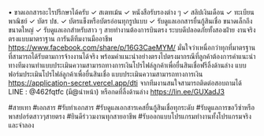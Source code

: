 • ขาดเอกสารอะไรปรึกษาได้ครับ
✓ สเตทเม้น
✓ หนังสือรับรองต่าง ๆ
✓ สลิปเงินเดือน
✓ ทะเบียนพาณิชย์
✓ บัตร ปช.
✓ บัตรแข็งหรือบัตรอ่อนทุกรูปแบบ
✓ รับดูแลเอกสารยื่นกู้สินเชื่อ ขนาดเล็กถึงขนาดใหญ่
✓ รับดูแลเอกสำหรับสาว ๆ สายทำงานต้องการบินตรง ระบบดีปลอดภัยทั้งสองฝ่าย
งานจริงตรงแบบมาตราฐาน การันตีทีมงานมืออาชีพ
https://www.facebook.com/share/p/16G3CaeMYM/ มั่นใจว่าเหนื่อกว่าทุกที่มาตรฐานที่สามารถได้รับตามการจ้างงานได้จริง พร้อมคำแนะนำอย่างตรงไปตรงมากรณีที่ลูกค้าต้องการคำแนะนำ ทางทีมงานทำแบบประเมินความสามารถทางการเงินโปรไฟล์ลูกค้าเพื่อยื่นสินเชื่อฟรีลิ้งด้านล่าง แบบฟอร์มประเมินโปรไฟล์ลูกค้าเพื่อยื่นสินเชื่อ แบบประเมินความสามารถทางการเงิน
https://application-secret.vercel.app/dti
จากทีมงานสนใจสามารถติดต่อสอบถามได้ LINE : @462fqtfc (มี@นำหน้า) หรือกดที่ลิ้งด้านล่าง https://lin.ee/GUXadJ3

#สายเทา #เอกสาร #รับทำเอกสาร #รับดูแลเอกสารเคสยื่นกู้สินเชื่อทุกระดับ #รับดูแลการขอวีซ่าหรือพาสปอร์ตสาวๆสายตรง #ยินดีร่ววมงานทุกสายอาชีพ #รับออกแบบโปรแกรมทำงานทั้งโปรแกรมจริงและจำลอง
